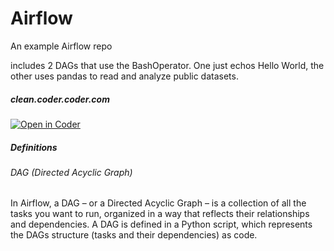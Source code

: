 # Airflow

An example Airflow repo

includes 2 DAGs that use the BashOperator. One just echos Hello World, the other uses pandas to read and analyze public datasets.

##### clean.coder.coder.com

[![Open in Coder](https://clean.demo.coder.com/static/image/embed-button.svg)](https://clean.demo.coder.com/wac/build?template_oauth_service=625ff6b7-9e0fbb71f34a2ed66ae5a2e5&template_url=https://github.com/mtm20176/airflow_wac.git&template_ref=main&template_filepath=.coder/coder.yaml)

##### Definitions

###### DAG (Directed Acyclic Graph)

In Airflow, a DAG – or a Directed Acyclic Graph – is a collection of all the tasks you want to run, organized in a way that reflects their relationships and dependencies. A DAG is defined in a Python script, which represents the DAGs structure (tasks and their dependencies) as code.